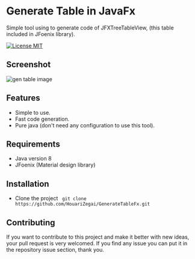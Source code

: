 # Generate Table in JavaFx
Simple tool using to generate code of JFXTreeTableView, (this table included in JFoenix library).

[![License MIT](https://img.shields.io/badge/license-MIT-blue.svg)](https://github.com/HouariZegai/GenerateTableFx/blob/master/LICENSE)

## Screenshot
<img src="https://github.com/HouariZegai/GenerateTableFx/blob/master/screenshots/gen-table-fx.PNG" alt="gen table image">

## Features
* Simple to use.
* Fast code generation.
* Pure java (don't need any configuration to use this tool).

## Requirements
* Java version 8
* JFoenix (Material design library)

## Installation
* Clone the project ` git clone https://github.com/HouariZegai/GenerateTableFx.git`

## Contributing
If you want to contribute to this project and make it better with new ideas, your pull request is very welcomed. If you find any issue you can put it in the repository issue section, thank you.
